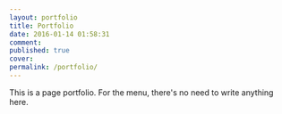 ```yaml
---
layout: portfolio
title: Portfolio
date: 2016-01-14 01:58:31
comment:
published: true
cover:
permalink: /portfolio/
---
```


This is a page portfolio. For the menu, there's no need to write anything here.
